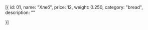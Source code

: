 [{
    id: 01,
    name: "Хлеб",
    price: 12,
    weight: 0.250,
    category: "bread",
    description: ""
    
    
}]